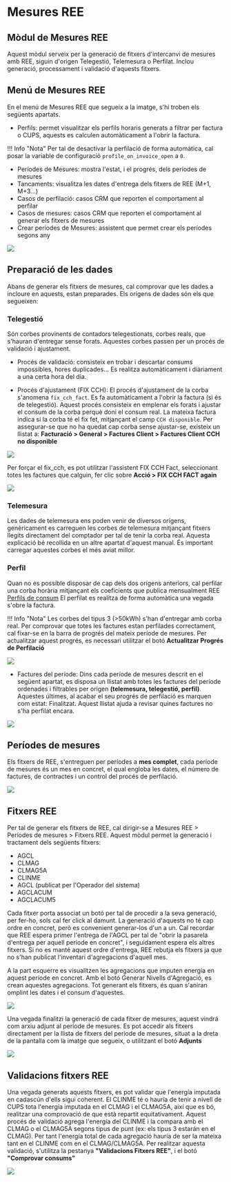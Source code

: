 # Mesures REE

## Mòdul de Mesures REE

Aquest mòdul serveix per la generació de fitxers d'intercanvi de mesures amb
REE, siguin d'origen Telegestió, Telemesura o Perfilat.
Inclou generació, processament i validació d'aquests fitxers.

## Menú de Mesures REE

En el menú de Mesures REE que segueix a la imatge, s'hi troben els següents
apartats.

* Perfils: permet visualitzar els perfils horaris generats a filtrar per
factura o CUPS, aquests es calculen automàticament a l'obrir la factura.

!!! Info "Nota"
    Per tal de desactivar la perfilació de forma automàtica, cal posar la
    variable de configuració `profile_on_invoice_open` a `0`.

* Períodes de Mesures: mostra l'estat, i el progrés, dels períodes de mesures
* Tancaments: visualitza les dates d'entrega dels fitxers de REE (M+1, M+3...)
* Casos de perfilació: casos CRM que reporten el comportament al perfilar
* Casos de mesures: casos CRM que reporten el comportament al generar els
fitxers de mesures
* Crear períodes de Mesures: assistent que permet crear els períodes segons any

![](_static/medidas/menu_general.png)

## Preparació de les dades

Abans de generar els fitxers de mesures, cal comprovar que les dades a incloure
en aquests, estan preparades. Els orígens de dades són els que segueixen:

### Telegestió
Són corbes provinents de contadors telegestionats, corbes reals, que s'hauran
d'entregar sense forats.
Aquestes corbes passen per un procés de validació i ajustament.

* Procés de validació:
consisteix en trobar i descartar consums impossibles, hores duplicades... Es
realitza automàticament i diàriament a una certa hora del dia.

* Procés d'ajustament (FIX CCH):
El procés d'ajustament de la corba s'anomena `fix_cch_fact`. Es fa
automàticament a l'obrir la factura (si és de telegestió). Aquest procés
consisteix en emplenar els forats i ajustar el consum de la corba perquè doni
el consum real.
La mateixa factura indica si la corba té el fix fet, mitjançant el camp
`CCH disponible`.
Per assegurar-se que no ha quedat cap corba sense ajustar-se, existeix un
llistat a:
**Facturació > General > Factures Client > Factures Client CCH no disponible**

![](_static/medidas/factures_cch_no_disponible.png)

Per forçar el fix_cch, es pot utilitzar l'assistent FIX CCH Fact, seleccionant
totes les factures que calguin, fer clic sobre **Acció > FIX CCH FACT again**

![](_static/medidas/asistent_fix_cch_fact.png)



### Telemesura

Les dades de telemesura ens poden venir de diversos orígens, genèricament es
carreguen les corbes de telemesura mitjançant fitxers llegits directament del
comptador per tal de tenir la corba real. Aquesta explicació bé recollida en un
altre apartat d'aquest manual. És important carregar aquestes corbes el més
aviat millor.

### Perfil
Quan no es possible disposar de cap dels dos orígens anteriors, cal perfilar
una corba horària mitjançant els coeficients que publica mensualment
REE [Perfils de consum](https://www.ree.es/es/actividades/operacion-del-sistema-electrico/medidas-electricas)
El perfilat es realitza de forma automàtica una vegada s'obre la factura.

!!! Info "Nota"
    Les corbes del tipus 3 (>50kWh) s'han d'entregar amb corba real.
Per comprovar que totes les factures estan perfilades correctament, cal fixar-se
en la barra de progrés del mateix període de mesures. Per actualitzar aquest
progrés, es necessari utilitzar el botó **Actualitzar Progrés de Perfilació**

![](_static/medidas/actualitzar_perfilacio.png)

* Factures del període:
Dins cada període de mesures descrit en el següent apartat, es disposa un
llistat amb totes les factures del període ordenades i filtrables per orígen
**(telemesura, telegestió, perfil)**. Aquestes últimes, al acabar el seu progrés
de perfilació es marquen com estat: Finalitzat. Aquest llistat ajuda a revisar
quines factures no s'ha perfilat encara.

![](_static/medidas/factures_periode.png)

## Períodes de mesures

Els fitxers de REE, s'entreguen per períodes a **mes complet**, cada període de
mesures és un mes en concret, el qual engloba les dates, el número de factures,
de contractes i un control del procés de perfilació.

![](_static/medidas/periodes_mesures.png)

## Fitxers REE

Per tal de generar els fitxers de REE, cal dirigir-se a Mesures REE > Períodes
de mesures > Fitxers REE.
Aquest mòdul permet la generació i tractament dels següents fitxers:

* AGCL
* CLMAG
* CLMAG5A
* CLINME
* AGCL (publicat per l'Operador del sistema)
* AGCLACUM
* AGCLACUM5

Cada fitxer porta associat un botó per tal de procedir a la seva generació, per
fer-ho, sols cal fer click al damunt. La generació d'aquests no té cap ordre en
concret, però es convenient generar-los d'un a un. Cal recordar que REE espera
primer l'entrega de l'AGCL per tal de "obrir la pasarela d'entrega per aquell
període en concret", i seguidament espera els altres fitxers. Si no es manté
aquest ordre d'entrega, REE rebutja els fitxers ja que no s'han publicat
l'inventari d'agregacions d'aquell mes.

A la part esquerre es visualitzen les agregacions que imputen energía en aquest
període en concret. Amb el botó Generar Nivells d'Agregació, es crean aquestes
agregacions. Tot generant els fitxers, és quan s'aniran omplint les dates i el
consum d'aquestes.

![](_static/medidas/mesures_ree.png)

Una vegada finalitzi la generació de cada fitxer de mesures, aquest vindrá com
arxiu adjunt al període de mesures. Es pot accedir als fitxers directament
per la llista de fitxers del període de mesures, situat a la dreta de la
pantalla com la imatge que segueix, o utilitzant el botó **Adjunts**

![](_static/medidas/adjunts.png)

## Validacions fitxers REE

Una vegada generats aquests fitxers, es pot validar que l'energía imputada en
cadascún d'ells sigui coherent. El CLINME té o hauría de tenir a nivell de CUPS
tota l'energía imputada en el CLMAG i el CLMAG5A, així que es bó, realitzar una
comprovació de que està repartit equitativament. Aquest procés de validació
agrega l'energía del CLINME i la compara amb el CLMAG o el CLMAG5A segons tipus
de punt (ex: els tipus 3 estarán en el CLMAG). Per tant l'energía total de cada
agregació hauría de ser la mateixa tant en el CLINME com en el CLMAG/CLMAG5A.
Per realitzar aquesta validació, s'utilitza la pestanya
**"Validacions Fitxers REE"**, i el botó **"Comprovar consums"**

![](_static/medidas/validacions_fitxers.png)

